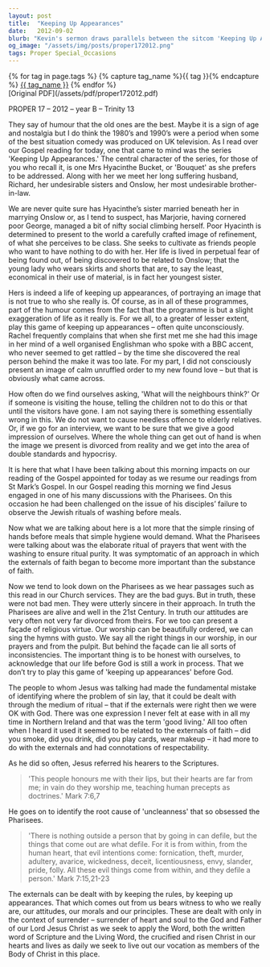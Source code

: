```yaml
---
layout: post
title:  "Keeping Up Appearances"
date:   2012-09-02
blurb: "Kevin's sermon draws parallels between the sitcom 'Keeping Up Appearances' and the Gospel's message on authenticity in faith. He challenges the congregation to reflect on the facades they present to the world and the importance of being true to oneself before God. The sermon emphasizes the danger of hypocrisy and the need for a genuine relationship with God, beyond mere external rituals."
og_image: "/assets/img/posts/proper172012.png"
tags: Proper Special_Occasions
---    
```

<div class="tag-pills">
  {% for tag in page.tags %}
    {% capture tag_name %}{{ tag }}{% endcapture %}
    <a href="{{ site.baseurl }}/tag/{{ tag_name }}" class="tag-pill">{{ tag_name }}</a>
  {% endfor %}
</div>
[Original PDF](/assets/pdf/proper172012.pdf)

PROPER 17 – 2012 – year B – Trinity 13

They say of humour that the old ones are the best. Maybe it is a sign of age and nostalgia but I do think the 1980’s and 1990’s were a period when some of the best situation comedy was produced on UK television. As I read over our Gospel reading for today, one that came to mind was the series 'Keeping Up Appearances.' The central character of the series, for those of you who recall it, is one Mrs Hyacinthe Bucket, or 'Bouquet' as she prefers to be addressed. Along with her we meet her long suffering husband, Richard, her undesirable sisters and Onslow, her most undesirable brother-in-law.

We are never quite sure has Hyacinthe’s sister married beneath her in marrying Onslow or, as I tend to suspect, has Marjorie, having cornered poor George, managed a bit of nifty social climbing herself. Poor Hyacinth is determined to present to the world a carefully crafted image of refinement, of what she perceives to be class. She seeks to cultivate as friends people who want to have nothing to do with her. Her life is lived in perpetual fear of being found out, of being discovered to be related to Onslow; that the young lady who wears skirts and shorts that are, to say the least, economical in their use of material, is in fact her youngest sister.

Hers is indeed a life of keeping up appearances, of portraying an image that is not true to who she really is. Of course, as in all of these programmes, part of the humour comes from the fact that the programme is but a slight exaggeration of life as it really is. For we all, to a greater of lesser extent, play this game of keeping up appearances – often quite unconsciously. Rachel frequently complains that when she first met me she had this image in her mind of a well organised Englishman who spoke with a BBC accent, who never seemed to get rattled – by the time she discovered the real person behind the make it was too late. For my part, I did not consciously present an image of calm unruffled order to my new found love – but that is obviously what came across.

How often do we find ourselves asking, 'What will the neighbours think?' Or if someone is visiting the house, telling the children not to do this or that until the visitors have gone. I am not saying there is something essentially wrong in this. We do not want to cause needless offence to elderly relatives. Or, if we go for an interview, we want to be sure that we give a good impression of ourselves. Where the whole thing can get out of hand is when the image we present is divorced from reality and we get into the area of double standards and hypocrisy.

It is here that what I have been talking about this morning impacts on our reading of the Gospel appointed for today as we resume our readings from St Mark’s Gospel. In our Gospel reading this morning we find Jesus engaged in one of his many discussions with the Pharisees. On this occasion he had been challenged on the issue of his disciples’ failure to observe the Jewish rituals of washing before meals.

Now what we are talking about here is a lot more that the simple rinsing of hands before meals that simple hygiene would demand. What the Pharisees were talking about was the elaborate ritual of prayers that went with the washing to ensure ritual purity. It was symptomatic of an approach in which the externals of faith began to become more important than the substance of faith.

Now we tend to look down on the Pharisees as we hear passages such as this read in our Church services. They are the bad guys. But in truth, these were not bad men. They were utterly sincere in their approach. In truth the Pharisees are alive and well in the 21st Century. In truth our attitudes are very often not very far divorced from theirs. For we too can present a façade of religious virtue. Our worship can be beautifully ordered, we can sing the hymns with gusto. We say all the right things in our worship, in our prayers and from the pulpit. But behind the façade can lie all sorts of inconsistencies. The important thing is to be honest with ourselves, to acknowledge that our life before God is still a work in process. That we don’t try to play this game of 'keeping up appearances' before God.

The people to whom Jesus was talking had made the fundamental mistake of identifying where the problem of sin lay, that it could be dealt with through the medium of ritual – that if the externals were right then we were OK with God. There was one expression I never felt at ease with in all my time in Northern Ireland and that was the term 'good living.' All too often when I heard it used it seemed to be related to the externals of faith – did you smoke, did you drink, did you play cards, wear makeup – it had more to do with the externals and had connotations of respectability.

As he did so often, Jesus referred his hearers to the Scriptures.

> 'This people honours me with their lips,
> but their hearts are far from me;
> in vain do they worship me,
> teaching human precepts as doctrines.' Mark 7:6,7

He goes on to identify the root cause of 'uncleanness' that so obsessed the Pharisees.

> 'There is nothing outside a person that by going in can defile, but the
> things that come out are what defile. For it is from within, from the
> human heart, that evil intentions come: fornication, theft, murder,
> adultery, avarice, wickedness, deceit, licentiousness, envy, slander,
> pride, folly. All these evil things come from within, and they defile a
> person.' Mark 7:15,21-23

The externals can be dealt with by keeping the rules, by keeping up appearances. That which comes out from us bears witness to who we really are, our attitudes, our morals and our principles. These are dealt with only in the context of surrender – surrender of heart and soul to the God and Father of our Lord Jesus Christ as we seek to apply the Word, both the written word of Scripture and the Living Word, the crucified and risen Christ in our hearts and lives as daily we seek to live out our vocation as members of the Body of Christ in this place.
